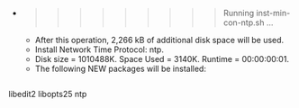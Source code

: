 * >>>>>>>>> Running inst-min-con-ntp.sh ...
  * After this operation, 2,266 kB of additional disk space will be used.
  * Install Network Time Protocol: ntp.
  * Disk size = 1010488K. Space Used = 3140K. Runtime = 00:00:00:01.
  * The following NEW packages will be installed:
  ```bash
libedit2 libopts25 ntp
  ```
